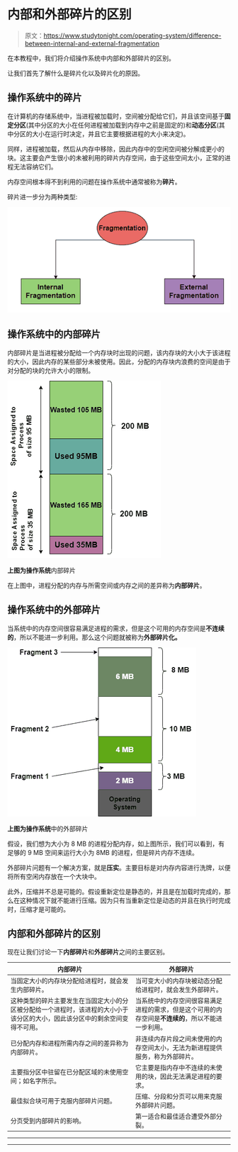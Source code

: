 # 内部和外部碎片的区别

> 原文：<https://www.studytonight.com/operating-system/difference-between-internal-and-external-fragmentation>

在本教程中，我们将介绍操作系统中内部和外部碎片的区别。

让我们首先了解什么是碎片化以及碎片化的原因。

## 操作系统中的碎片

在计算机的存储系统中，当进程被加载时，空间被分配给它们，并且该空间基于**固定分区**(其中分区的大小在任何进程被加载到内存中之前是固定的)和**动态分区**(其中分区的大小在运行时决定，并且它主要根据进程的大小来决定)。

同样，进程被加载，然后从内存中移除，因此内存中的空闲空间被分解成更小的块。这主要会产生很小的未被利用的碎片内存空间，由于这些空间太小，正常的进程无法容纳它们。

内存空间根本得不到利用的问题在操作系统中通常被称为**碎片**。

碎片进一步分为两种类型:

![](img/d8b10bf063405b1f368ced6c23c3b9dd.png)

## 操作系统中的内部碎片

内部碎片是当进程被分配给一个内存块时出现的问题，该内存块的大小大于该进程的大小，因此内存的某些部分未被使用。因此，分配的内存块内浪费的空间是由于对分配的块的允许大小的限制。

![](img/01ee0c803606d440f8bfc96bc20b6b99.png)

**上图为操作系统**内部碎片

在上图中，进程分配的内存与所需空间或内存之间的差异称为**内部碎片**。

## 操作系统中的外部碎片

当系统中的内存空间很容易满足进程的需求，但是这个可用的内存空间是**不连续的**，所以不能进一步利用。那么这个问题就被称为**外部碎片化。**

**![](img/34c48a543a25b2f2be88d8f5b378b8aa.png)**

**上图为操作系统**中的外部碎片

假设，我们想为大小为 8 MB 的进程分配内存，如上图所示，我们可以看到，有足够的 9 MB 空间来运行大小为 8MB 的进程，但是碎片内存不连续。

外部碎片问题有一个解决方案，就是**压实**。主要目标是对内存内容进行洗牌，以便将所有空闲内存放在一个大块中。

此外，压缩并不总是可能的。假设重新定位是静态的，并且是在加载时完成的，那么在这种情况下就不能进行压缩。因为只有当重新定位是动态的并且在执行时完成时，压缩才是可能的。

## **内部**和**外部碎片**的区别

现在让我们讨论一下**内部碎片**和**外部碎片**之间的主要区别。

| 内部碎片 | 外部碎片 |
| --- | --- |
| 当固定大小的内存块分配给进程时，就会发生内部碎片。 | 当可变大小的内存块被动态分配给进程时，就会发生外部碎片。 |
| 这种类型的碎片主要发生在当固定大小的分区被分配给一个进程时，该进程的大小小于该分区的大小，因此该分区中的剩余空间变得不可用。 | 当系统中的内存空间很容易满足进程的需求，但是这个可用的内存空间是**不连续的**，所以不能进一步利用。 |
| 已分配内存和进程所需内存之间的差异称为内部碎片。 | 非连续内存片段之间未使用的内存空间太小，无法为新进程提供服务，称为外部碎片。 |
| 主要指分区中驻留在已分配区域的未使用空间；如名字所示。 | 它主要是指内存中不连续的未使用的块，因此无法满足进程的要求。 |
| 最佳拟合块可用于克服内部碎片问题。 | 压缩、分段和分页可以用来克服外部碎片问题。 |
| 分页受到内部碎片的影响。 | 第一适合和最佳适合遭受外部分裂。 |



* * *

* * *